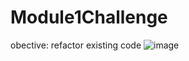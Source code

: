 # Module1Challenge
obective: refactor existing code
![image](https://user-images.githubusercontent.com/110942378/186836960-39787e9a-131f-4e9d-a3da-2ee279a7016c.png)
